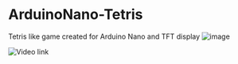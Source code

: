 # ArduinoNano-Tetris
Tetris like game created for Arduino Nano and TFT display
![image](https://github.com/user-attachments/assets/2f09d21a-963e-4eb6-bffe-05943e97cf36)

![Video link](https://github.com/user-attachments/assets/2f09d21a-963e-4eb6-bffe-05943e97cf36)
